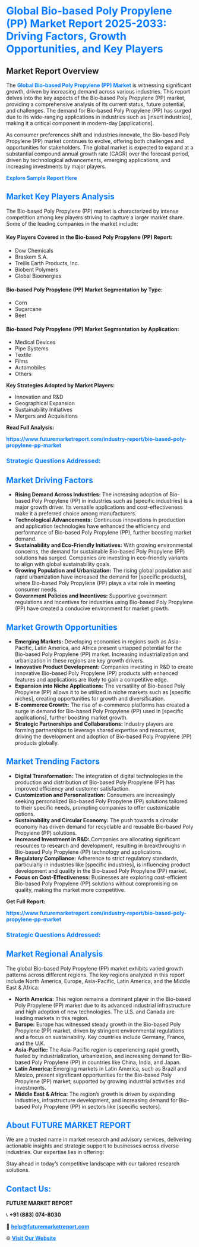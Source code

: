 <h1 style="color: #007BFF;">Global Bio-based Poly Propylene (PP) Market Report 2025-2033: Driving Factors, Growth Opportunities, and Key Players</h1>

<section id="overview">
<h2>Market Report Overview</h2>
<p>The <a href="https://www.futuremarketreport.com/industry-report/bio-based-poly-propylene-pp-market" style="color: #007BFF; text-decoration: none;"><strong>Global Bio-based Poly Propylene (PP) Market</strong></a> is witnessing significant growth, driven by increasing demand across various industries. This report delves into the key aspects of the Bio-based Poly Propylene (PP) market, providing a comprehensive analysis of its current status, future potential, and challenges. The demand for Bio-based Poly Propylene (PP) has surged due to its wide-ranging applications in industries such as [insert industries], making it a critical component in modern-day [applications].</p>
<p>As consumer preferences shift and industries innovate, the Bio-based Poly Propylene (PP) market continues to evolve, offering both challenges and opportunities for stakeholders. The global market is expected to expand at a substantial compound annual growth rate (CAGR) over the forecast period, driven by technological advancements, emerging applications, and increasing investments by major players.</p>
</section>

<section id="overview">
<p><a href="https://www.futuremarketreport.com/request-sample/reportId=87277" style="color: #007BFF; text-decoration: none;"><strong>Explore Sample Report Here</strong></a></p>
</section>

<section id="key-players">
<h2 style="color: #007BFF;">Market Key Players Analysis</h2>
<p>The Bio-based Poly Propylene (PP) market is characterized by intense competition among key players striving to capture a larger market share. Some of the leading companies in the market include:</p>
<h4>Key Players Covered in the Bio-based Poly Propylene (PP) Report:</h4>
<ul><li>Dow Chemicals</li><li>Braskem S.A.</li><li>Trellis Earth Products, Inc.</li><li>Biobent Polymers</li><li>Global Bioenergies</li></ul>
<h4>Bio-based Poly Propylene (PP) Market Segmentation by Type:</h4>
<ul><li>Corn</li><li>Sugarcane</li><li>Beet</li></ul>

<h4>Bio-based Poly Propylene (PP) Market Segmentation by Application:</h4>
<ul><li>Medical Devices</li><li>Pipe Systems</li><li>Textile</li><li>Films</li><li>Automobiles</li><li>Others</li></ul>
<p><strong>Key Strategies Adopted by Market Players:</strong></p>
<ul>
<li>Innovation and R&D</li>
<li>Geographical Expansion</li>
<li>Sustainability Initiatives</li>
<li>Mergers and Acquisitions</li>
</ul>
</section>

<section>
<p><strong>Read Full Analysis: </strong></p><a href="https://www.futuremarketreport.com/industry-report/bio-based-poly-propylene-pp-market" style="color: #007BFF; text-decoration: none;"><strong>https://www.futuremarketreport.com/industry-report/bio-based-poly-propylene-pp-market</strong></a>
<h3 style="color: #007BFF;">Strategic Questions Addressed:</h3>
</section>

<section id="driving-factors">
<h2 style="color: #007BFF;">Market Driving Factors</h2>
<ul>
<li><strong>Rising Demand Across Industries:</strong> The increasing adoption of Bio-based Poly Propylene (PP) in industries such as [specific industries] is a major growth driver. Its versatile applications and cost-effectiveness make it a preferred choice among manufacturers.</li>
<li><strong>Technological Advancements:</strong> Continuous innovations in production and application technologies have enhanced the efficiency and performance of Bio-based Poly Propylene (PP), further boosting market demand.</li>
<li><strong>Sustainability and Eco-Friendly Initiatives:</strong> With growing environmental concerns, the demand for sustainable Bio-based Poly Propylene (PP) solutions has surged. Companies are investing in eco-friendly variants to align with global sustainability goals.</li>
<li><strong>Growing Population and Urbanization:</strong> The rising global population and rapid urbanization have increased the demand for [specific products], where Bio-based Poly Propylene (PP) plays a vital role in meeting consumer needs.</li>
<li><strong>Government Policies and Incentives:</strong> Supportive government regulations and incentives for industries using Bio-based Poly Propylene (PP) have created a conducive environment for market growth.</li>
</ul>
</section>

<section id="growth-opportunities">
<h2 style="color: #007BFF;">Market Growth Opportunities</h2>
<ul>
<li><strong>Emerging Markets:</strong> Developing economies in regions such as Asia-Pacific, Latin America, and Africa present untapped potential for the Bio-based Poly Propylene (PP) market. Increasing industrialization and urbanization in these regions are key growth drivers.</li>
<li><strong>Innovative Product Development:</strong> Companies investing in R&D to create innovative Bio-based Poly Propylene (PP) products with enhanced features and applications are likely to gain a competitive edge.</li>
<li><strong>Expansion into Niche Applications:</strong> The versatility of Bio-based Poly Propylene (PP) allows it to be utilized in niche markets such as [specific niches], creating opportunities for growth and diversification.</li>
<li><strong>E-commerce Growth:</strong> The rise of e-commerce platforms has created a surge in demand for Bio-based Poly Propylene (PP) used in [specific applications], further boosting market growth.</li>
<li><strong>Strategic Partnerships and Collaborations:</strong> Industry players are forming partnerships to leverage shared expertise and resources, driving the development and adoption of Bio-based Poly Propylene (PP) products globally.</li>
</ul>
</section>

<section id="trending-factors">
<h2 style="color: #007BFF;">Market Trending Factors</h2>
<ul>
<li><strong>Digital Transformation:</strong> The integration of digital technologies in the production and distribution of Bio-based Poly Propylene (PP) has improved efficiency and customer satisfaction.</li>
<li><strong>Customization and Personalization:</strong> Consumers are increasingly seeking personalized Bio-based Poly Propylene (PP) solutions tailored to their specific needs, prompting companies to offer customizable options.</li>
<li><strong>Sustainability and Circular Economy:</strong> The push towards a circular economy has driven demand for recyclable and reusable Bio-based Poly Propylene (PP) solutions.</li>
<li><strong>Increased Investment in R&D:</strong> Companies are allocating significant resources to research and development, resulting in breakthroughs in Bio-based Poly Propylene (PP) technology and applications.</li>
<li><strong>Regulatory Compliance:</strong> Adherence to strict regulatory standards, particularly in industries like [specific industries], is influencing product development and quality in the Bio-based Poly Propylene (PP) market.</li>
<li><strong>Focus on Cost-Effectiveness:</strong> Businesses are exploring cost-efficient Bio-based Poly Propylene (PP) solutions without compromising on quality, making the market more competitive.</li>
</ul>
</section>

<section>
<p><strong>Get Full Report: </strong></p><a href="https://www.futuremarketreport.com/industry-report/bio-based-poly-propylene-pp-market" style="color: #007BFF; text-decoration: none;"><strong>https://www.futuremarketreport.com/industry-report/bio-based-poly-propylene-pp-market</strong></a>
<h3 style="color: #007BFF;">Strategic Questions Addressed:</h3>
</section>


<section id="regional-analysis">
<h2 style="color: #007BFF;">Market Regional Analysis</h2>
<p>The global Bio-based Poly Propylene (PP) market exhibits varied growth patterns across different regions. The key regions analyzed in this report include North America, Europe, Asia-Pacific, Latin America, and the Middle East & Africa:</p>
<ul>
<li><strong>North America:</strong> This region remains a dominant player in the Bio-based Poly Propylene (PP) market due to its advanced industrial infrastructure and high adoption of new technologies. The U.S. and Canada are leading markets in this region.</li>
<li><strong>Europe:</strong> Europe has witnessed steady growth in the Bio-based Poly Propylene (PP) market, driven by stringent environmental regulations and a focus on sustainability. Key countries include Germany, France, and the U.K.</li>
<li><strong>Asia-Pacific:</strong> The Asia-Pacific region is experiencing rapid growth, fueled by industrialization, urbanization, and increasing demand for Bio-based Poly Propylene (PP) in countries like China, India, and Japan.</li>
<li><strong>Latin America:</strong> Emerging markets in Latin America, such as Brazil and Mexico, present significant opportunities for the Bio-based Poly Propylene (PP) market, supported by growing industrial activities and investments.</li>
<li><strong>Middle East & Africa:</strong> The region’s growth is driven by expanding industries, infrastructure development, and increasing demand for Bio-based Poly Propylene (PP) in sectors like [specific sectors].</li>
</ul>
</section>

<footer>
<h2 style="color: #007BFF;">About FUTURE MARKET REPORT</h2>
<p>We are a trusted name in market research and advisory services, delivering actionable insights and strategic support to businesses across diverse industries. Our expertise lies in offering:</p>

<p>Stay ahead in today’s competitive landscape with our tailored research solutions.</p>

<h2 style="color: #007BFF;">Contact Us:</h2>
<p><strong>FUTURE MARKET REPORT</strong></p>
<p>📞 <strong>+91 (883) 074-8030</strong></p>
<p>📧 <strong><a href="mailto:help@futuremarketreport.com" style="color: #007BFF;">help@futuremarketreport.com</a></strong></p>
<p>🌐 <strong><a href="https://www.futuremarketreport.com/" style="color: #007BFF;">Visit Our Website</a></strong></p>
</footer>